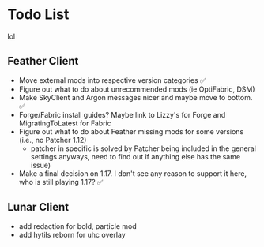# Todo List
lol

## Feather Client

* Move external mods into respective version categories ✅
* Figure out what to do about unrecommended mods (ie OptiFabric, DSM)
* Make SkyClient and Argon messages nicer and maybe move to bottom. ✅
* Forge/Fabric install guides? Maybe link to Lizzy's for Forge and MigratingToLatest for Fabric
* Figure out what to do about Feather missing mods for some versions (i.e., no Patcher 1.12)
  * patcher in specific is solved by Patcher being included in the general settings anyways, need to find out if anything else has the same issue)
* Make a final decision on 1.17. I don't see any reason to support it here, who is still playing 1.17? ✅

## Lunar Client

* add redaction for bold, particle mod
* add hytils reborn for uhc overlay
